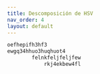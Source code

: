 ```yaml
---
title: Descomposición de HSV
nav_order: 4
layout: default
---
```

``` Python
oefhepifh3hf3
ewgq34hhuo3huqhuot4
		felnkfeljfeljfew
			rkj4ekbew4fl
```
